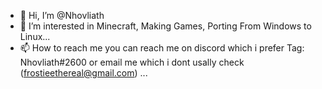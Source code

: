 - 👋 Hi, I’m @Nhovliath
- 👀 I’m interested in Minecraft, Making Games, Porting From Windows to Linux...
- 📫 How to reach me you can reach me on discord which i prefer Tag: Nhovliath#2600 
or
 email me which i dont usally check (frostieethereal@gmail.com)  ...

<!---
Nhovliath/Nhovliath is a ✨ special ✨ repository because its `README.md` (this file) appears on your GitHub profile.
You can click the Preview link to take a look at your changes.
--->
